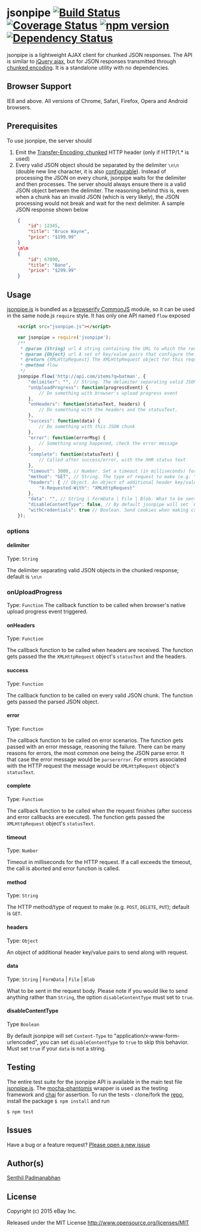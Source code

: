 # jsonpipe [![Build Status](https://travis-ci.org/eBay/jsonpipe.svg?branch=master)](https://travis-ci.org/eBay/jsonpipe) [![Coverage Status](https://coveralls.io/repos/eBay/jsonpipe/badge.svg?branch=master&service=github)](https://coveralls.io/github/eBay/jsonpipe?branch=master) [![npm version](https://badge.fury.io/js/jsonpipe.svg)](http://badge.fury.io/js/jsonpipe) [![Dependency Status](https://david-dm.org/ebay/jsonpipe.svg)](https://david-dm.org/ebay/jsonpipe)

jsonpipe is a lightweight AJAX client for chunked JSON responses. The API is similar to [jQuery ajax](http://api.jquery.com/jquery.ajax/), but for JSON responses transmitted through [chunked encoding](http://en.wikipedia.org/wiki/Chunked_transfer_encoding). It is a standalone utility with no dependencies. 

## Browser Support
IE8 and above. All versions of Chrome, Safari, Firefox, Opera and Android browsers.

## Prerequisites
To use jsonpipe, the server should 

1. Emit the [Transfer-Encoding: chunked](http://en.wikipedia.org/wiki/Chunked_transfer_encoding) HTTP header (only if HTTP/1.* is used)
2. Every valid JSON object should be separated by the delimiter `\n\n` (double new line character, it is also  [configurable](https://github.com/eBay/jsonpipe#delimiter)). Instead of processing the JSON on every chunk, jsonpipe waits for the delimiter and then processes. The server should always ensure there is a valid JSON object between the delimiter. The reasoning behind this is, even when a chunk has an invalid JSON (which is very likely), the JSON processing would not break and wait for the next delimiter. A sample JSON response shown below 
```JSON
    {
        "id": 12345,
        "title": "Bruce Wayne",
        "price": "$199.99"
    }
    \n\n
    {
        "id": 67890,
        "title": "Bane",
        "price": "$299.99"
    }
```

## Usage
[jsonpipe.js](https://github.com/eBay/jsonpipe/blob/master/jsonpipe.js) is bundled as a [browserify CommonJS](http://dontkry.com/posts/code/browserify-and-the-universal-module-definition.html) module, so it can be used in the same node.js `require` style. It has only one API named `flow` exposed 
```HTML
    <script src="jsonpipe.js"></script>
```
```JavaScript
    var jsonpipe = require('jsonpipe');
	/**
     * @param {String} url A string containing the URL to which the request is sent.
     * @param {Object} url A set of key/value pairs that configure the Ajax request.
     * @return {XMLHttpRequest} The XMLHttpRequest object for this request.
     * @method flow
     */
    jsonpipe.flow('http://api.com/items?q=batman', {
    	"delimiter": "", // String. The delimiter separating valid JSON objects; default is "\n\n"
        "onUploadProgress": function(progressEvent) {
            // Do something with browser's upload progress event
        },
        "onHeaders": function(statusText, headers) {
            // Do something with the headers and the statusText.
        },
        "success": function(data) {
            // Do something with this JSON chunk
        },
        "error": function(errorMsg) {
            // Something wrong happened, check the error message
        },
        "complete": function(statusText) {
            // Called after success/error, with the XHR status text
        },
        "timeout": 3000, // Number. Set a timeout (in milliseconds) for the request
        "method": "GET", // String. The type of request to make (e.g. "POST", "GET", "PUT"); default is "GET"
        "headers": { // Object. An object of additional header key/value pairs to send along with request
            "X-Requested-With": "XMLHttpRequest"
        },
        "data": "", // String | FormData | File | Blob. What to be sent in the request body.
        "disableContentType": false, // By default jsonpipe will set `Content-Type` to "application/x-www-form-urlencoded", you can set `disableContentType` to `true` to skip this behavior. Must set `true` if your `data` is not a string.
        "withCredentials": true // Boolean. Send cookies when making cross-origin requests; default is true
    });
```

### options
#### delimiter
Type: `String`

The delimiter separating valid JSON objects in the chunked response; default is `\n\n`

### onUploadProgress
Type: `Function`
The callback function to be called when browser's native upload progress event triggered.

#### onHeaders
Type: `Function`

The callback function to be called when headers are received. The function gets passed the the `XMLHttpRequest` object's  `statusText` and the headers.

#### success
Type: `Function`

The callback function to be called on every valid JSON chunk. The function gets passed the parsed JSON object. 

#### error
Type: `Function`

The callback function to be called on error scenarios. The function gets passed with an error message, reasoning the failure. There can be many reasons for errors, the most common one being the JSON parse error. It that case the error message would be `parsererror`. For errors associated with the HTTP request the message would be `XMLHttpRequest` object's  `statusText`. 

#### complete
Type: `Function`

The callback function to be called when the request finishes (after success and error callbacks are executed). The function gets passed the `XMLHttpRequest` object's  `statusText`.

#### timeout
Type: `Number`

Timeout in milliseconds for the HTTP request. If a call exceeds the timeout, the call is aborted and error function is called.

#### method
Type: `String`

The HTTP method/type of request to make (e.g. `POST`, `DELETE`, `PUT`); default is `GET`.

#### headers
Type: `Object`

An object of additional header key/value pairs to send along with request.

#### data
Type: `String` | `FormData` | `File` | `Blob`

What to be sent in the request body. Please note if you would like to send anything rather than `String`, the option `disableContentType` must set to `true`.

#### disableContentType
Type `Boolean`

By default jsonpipe will set `Content-Type` to "application/x-www-form-urlencoded", you can set `disableContentType` to `true` to skip this behavior. Must set `true` if your `data` is not a string.

## Testing
The entire test suite for the jsonpipe API is available in the main test file  [jsonpipe.js](https://github.com/eBay/jsonpipe/blob/master/test/jsonpipe.js). The [mocha-phantomjs](https://github.com/metaskills/mocha-phantomjs) wrapper is used as the testing framework and [chai](http://chaijs.com/api/assert/) for assertion. To run the tests - clone/fork the [repo](https://github.com/eBay/jsonpipe), 
install the package `$ npm install` and run

    $ npm test

## Issues
Have a bug or a feature request? [Please open a new issue](https://github.com/eBay/jsonpipe/issues)

## Author(s)
[Senthil Padmanabhan](http://senthilp.com/)

## License 
Copyright (c) 2015 eBay Inc.

Released under the MIT License
http://www.opensource.org/licenses/MIT
